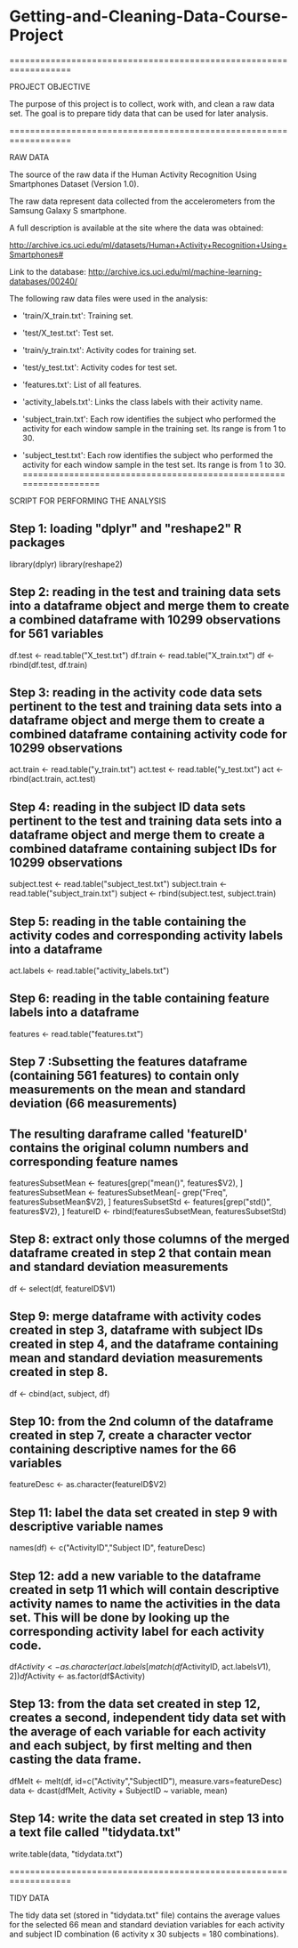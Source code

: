 # Getting-and-Cleaning-Data-Course-Project
==================================================================

PROJECT OBJECTIVE

The purpose of this project is to  collect, work with, and clean a raw data set. The goal is to prepare tidy data that can be used for later analysis.

==================================================================

RAW DATA

The source of the raw data if the Human Activity Recognition Using Smartphones Dataset (Version 1.0). 

The raw data represent data collected from the accelerometers from the Samsung Galaxy S smartphone. 

A full description is available at the site where the data was obtained: 

http://archive.ics.uci.edu/ml/datasets/Human+Activity+Recognition+Using+Smartphones#

Link to the database: http://archive.ics.uci.edu/ml/machine-learning-databases/00240/

The following raw data files were used in the analysis:

- 'train/X_train.txt': Training set.

- 'test/X_test.txt': Test set.

- 'train/y_train.txt': Activity codes for training set.

- 'test/y_test.txt': Activity codes for test set.

- 'features.txt': List of all features.

- 'activity_labels.txt': Links the class labels with their activity name.

- 'subject_train.txt': Each row identifies the subject who performed the activity for each window sample in the training set. Its range is from 1 to 30.

- 'subject_test.txt': Each row identifies the subject who performed the activity for each window sample in the test set. Its range is from 1 to 30.
==================================================================

SCRIPT FOR PERFORMING THE ANALYSIS

## Step 1: loading "dplyr" and "reshape2" R packages 

library(dplyr)
library(reshape2)

## Step 2: reading in the test and training data sets into a dataframe object and merge them to create a combined dataframe with 10299 observations for 561 variables

df.test <- read.table("X_test.txt")
df.train <- read.table("X_train.txt")
df <- rbind(df.test, df.train)

## Step 3: reading in the activity code data sets pertinent to the test and training data sets into a dataframe object and merge them to create a combined dataframe containing activity code for 10299 observations

act.train <- read.table("y_train.txt")
act.test <- read.table("y_test.txt")
act <- rbind(act.train, act.test)

## Step 4: reading in the subject ID data sets pertinent to the test and training data sets into a dataframe object and merge them to create a combined dataframe containing subject IDs for 10299 observations

subject.test <- read.table("subject_test.txt")
subject.train <- read.table("subject_train.txt")
subject <- rbind(subject.test, subject.train)

## Step 5: reading in the table containing the activity codes and corresponding activity labels into a dataframe

act.labels <- read.table("activity_labels.txt")

## Step 6: reading in the table containing feature labels into a dataframe

features <- read.table("features.txt")

## Step 7 :Subsetting the features dataframe (containing 561 features) to contain only measurements on the mean and standard deviation (66 measurements)
## 	   The resulting daraframe called 'featureID' contains the original column numbers and corresponding feature names 

featuresSubsetMean <- features[grep("mean()", features$V2), ]
featuresSubsetMean <- featuresSubsetMean[- grep("Freq", featuresSubsetMean$V2), ]
featuresSubsetStd <- features[grep("std()", features$V2), ]
featureID <- rbind(featuresSubsetMean, featuresSubsetStd)

## Step 8: extract only those columns of the merged dataframe created in step 2 that contain mean and standard deviation measurements

df <- select(df, featureID$V1)

## Step 9: merge dataframe with activity codes created in step 3, dataframe with subject IDs created in step 4, and the dataframe containing mean and standard deviation measurements created in step 8. 

df <- cbind(act, subject, df)

## Step 10: from the 2nd column of the dataframe created in step 7, create a character vector containing descriptive names for the 66 variables

featureDesc <- as.character(featureID$V2)

## Step 11: label the data set created in step 9 with descriptive variable names 

names(df) <- c("ActivityID","Subject ID", featureDesc)

## Step 12: add a new variable to the dataframe created in setp 11 which will contain descriptive activity names to name the activities in the data set. This will be done by looking up the corresponding activity label for each activity code.

df$Activity <- as.character(act.labels[match(df$ActivityID, act.labels$V1), 2])
df$Activity <- as.factor(df$Activity)

## Step 13: from the data set created in step 12, creates a second, independent tidy data set with the average of each variable for each activity and each subject, by first melting and then casting the data frame. 

dfMelt <- melt(df, id=c("Activity","SubjectID"), measure.vars=featureDesc)
data <- dcast(dfMelt, Activity + SubjectID ~ variable, mean)

## Step 14: write the data set created in step 13 into a text file called "tidydata.txt"

write.table(data, "tidydata.txt")

==================================================================

TIDY DATA

The tidy data set (stored in "tidydata.txt" file) contains the average values for the selected 66 mean and standard deviation variables for each activity and subject ID combination (6 activity x 30 subjects = 180 combinations).


